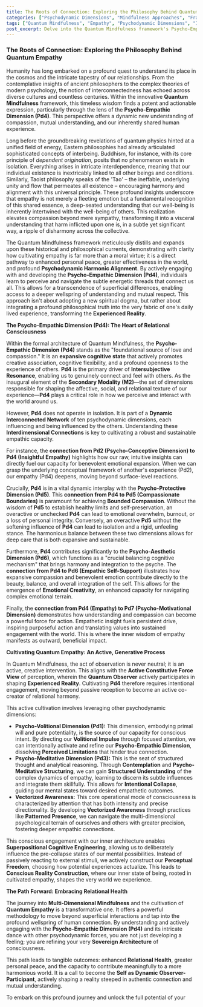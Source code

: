 ```yaml
---
title: The Roots of Connection: Exploring the Philosophy Behind Quantum Empathy
categories: ["Psychodynamic Dimensions", "Mindfulness Approaches", "Framework Principles"]
tags: ["Quantum Mindfulness", "Empathy", "Psychodynamic Dimensions", "Interconnectedness", "Conscious Awareness", "Personal Transformation", "Relational Health"]
post_excerpt: Delve into the Quantum Mindfulness framework's Psycho-Empathic Dimension (Pd4), revealing how ancient wisdom on interconnectedness finds contemporary application. This post explores the dynamic interplay of psychodynamic dimensions in cultivating profound empathy, personal peace, and a more harmonious reality through active, conscious engagement. Unlock the potential of your empathic capacity to reshape your inner and outer worlds.
---
```


### The Roots of Connection: Exploring the Philosophy Behind Quantum Empathy

Humanity has long embarked on a profound quest to understand its place in the cosmos and the intricate tapestry of our relationships. From the contemplative insights of ancient philosophers to the complex theories of modern psychology, the notion of interconnectedness has echoed across diverse cultures and countless centuries. Within the innovative **Quantum Mindfulness** framework, this timeless wisdom finds a potent and actionable expression, particularly through the lens of the **Psycho-Empathic Dimension (Pd4)**. This perspective offers a dynamic new understanding of compassion, mutual understanding, and our inherently shared human experience.

Long before the groundbreaking revelations of quantum physics hinted at a unified field of energy, Eastern philosophies had already articulated sophisticated concepts of interbeing. Buddhism, for instance, with its core principle of *dependent origination*, posits that no phenomenon exists in isolation. Everything arises in intricate interdependence, meaning that our individual existence is inextricably linked to all other beings and conditions. Similarly, Taoist philosophy speaks of the 'Tao' – the ineffable, underlying unity and flow that permeates all existence – encouraging harmony and alignment with this universal principle. These profound insights underscore that empathy is not merely a fleeting emotion but a fundamental recognition of this shared essence, a deep-seated understanding that our well-being is inherently intertwined with the well-being of others. This realization elevates compassion beyond mere sympathy, transforming it into a visceral understanding that harm inflicted upon one is, in a subtle yet significant way, a ripple of disharmony across the collective.

The Quantum Mindfulness framework meticulously distills and expands upon these historical and philosophical currents, demonstrating with clarity how cultivating empathy is far more than a moral virtue; it is a direct pathway to enhanced personal peace, greater effectiveness in the world, and profound **Psychodynamic Harmonic Alignment**. By actively engaging with and developing the **Psycho-Empathic Dimension (Pd4)**, individuals learn to perceive and navigate the subtle energetic threads that connect us all. This allows for a transcendence of superficial differences, enabling access to a deeper wellspring of understanding and mutual respect. This approach isn't about adopting a new spiritual dogma, but rather about integrating a profound philosophical truth into the very fabric of one's daily lived experience, transforming the **Experienced Reality**.

**The Psycho-Empathic Dimension (Pd4): The Heart of Relational Consciousness**

Within the formal architecture of Quantum Mindfulness, the **Psycho-Empathic Dimension (Pd4)** stands as the "foundational source of love and compassion." It is an **expansive cognitive state** that actively promotes creative association, cognitive flexibility, and a profound openness to the experience of others. **Pd4** is the primary driver of **Intersubjective Resonance**, enabling us to genuinely connect and feel with others. As the inaugural element of the **Secondary Modality (M2)**—the set of dimensions responsible for shaping the affective, social, and relational texture of our experience—**Pd4** plays a critical role in how we perceive and interact with the world around us.

However, **Pd4** does not operate in isolation. It is part of a **Dynamic Interconnected Network** of ten psychodynamic dimensions, each influencing and being influenced by the others. Understanding these **Interdimensional Connections** is key to cultivating a robust and sustainable empathic capacity.

For instance, the **connection from Pd2 (Psycho-Conceptive Dimension) to Pd4 (Insightful Empathy)** highlights how our raw, intuitive insights can directly fuel our capacity for benevolent emotional expansion. When we can grasp the underlying conceptual framework of another's experience (Pd2), our empathy (Pd4) deepens, moving beyond surface-level reactions.

Crucially, **Pd4** is in a vital dynamic interplay with the **Psycho-Protective Dimension (Pd5)**. This **connection from Pd4 to Pd5 (Compassionate Boundaries)** is paramount for achieving **Bounded Compassion**. Without the wisdom of **Pd5** to establish healthy limits and self-preservation, an overactive or unchecked **Pd4** can lead to emotional overwhelm, burnout, or a loss of personal integrity. Conversely, an overactive **Pd5** without the softening influence of **Pd4** can lead to isolation and a rigid, unfeeling stance. The harmonious balance between these two dimensions allows for deep care that is both expansive and sustainable.

Furthermore, **Pd4** contributes significantly to the **Psycho-Aesthetic Dimension (Pd6)**, which functions as a "crucial balancing cognitive mechanism" that brings harmony and integration to the psyche. The **connection from Pd4 to Pd6 (Empathic Self-Support)** illustrates how expansive compassion and benevolent emotion contribute directly to the beauty, balance, and overall integration of the self. This allows for the emergence of **Emotional Creativity**, an enhanced capacity for navigating complex emotional terrain.

Finally, the **connection from Pd4 (Empathy) to Pd7 (Psycho-Motivational Dimension)** demonstrates how understanding and compassion can become a powerful force for action. Empathetic insight fuels persistent drive, inspiring purposeful action and translating values into sustained engagement with the world. This is where the inner wisdom of empathy manifests as outward, beneficial impact.

**Cultivating Quantum Empathy: An Active, Generative Process**

In Quantum Mindfulness, the act of observation is never neutral; it is an active, creative intervention. This aligns with the **Active Constitutive Force View** of perception, wherein the **Quantum Observer** actively participates in shaping **Experienced Reality**. Cultivating **Pd4** therefore requires intentional engagement, moving beyond passive reception to become an active co-creator of relational harmony.

This active cultivation involves leveraging other psychodynamic dimensions:
*   **Psycho-Volitional Dimension (Pd1):** This dimension, embodying primal will and pure potentiality, is the source of our capacity for conscious intent. By directing our **Volitional Impulse** through focused attention, we can intentionally activate and refine our **Psycho-Empathic Dimension**, dissolving **Perceived Limitations** that hinder true connection.
*   **Psycho-Meditative Dimension (Pd3):** This is the seat of structured thought and analytical reasoning. Through **Contemplation** and **Psycho-Meditative Structuring**, we can gain **Structured Understanding** of the complex dynamics of empathy, learning to discern its subtle influences and integrate them skillfully. This allows for **Intentional Collapse**, guiding our mental states toward desired empathetic outcomes.
*   **Vectorized Awareness:** This core operational mode of consciousness is characterized by attention that has both intensity and precise directionality. By developing **Vectorized Awareness** through practices like **Patterned Presence**, we can navigate the multi-dimensional psychological terrain of ourselves and others with greater precision, fostering deeper empathic connections.

This conscious engagement with our inner architecture enables **Superpositional Cognitive Engineering**, allowing us to deliberately influence the pre-collapse states of our mental possibilities. Instead of passively reacting to external stimuli, we actively construct our **Perceptual Freedom**, choosing how potential experiences actualize. This leads to **Conscious Reality Construction**, where our inner state of being, rooted in cultivated empathy, shapes the very world we experience.

**The Path Forward: Embracing Relational Health**

The journey into **Multi-Dimensional Mindfulness** and the cultivation of **Quantum Empathy** is a transformative one. It offers a powerful methodology to move beyond superficial interactions and tap into the profound wellspring of human connection. By understanding and actively engaging with the **Psycho-Empathic Dimension (Pd4)** and its intricate dance with other psychodynamic forces, you are not just developing a feeling; you are refining your very **Sovereign Architecture** of consciousness.

This path leads to tangible outcomes: enhanced **Relational Health**, greater personal peace, and the capacity to contribute meaningfully to a more harmonious world. It is a call to become the **Self as Dynamic Observer-Participant**, actively shaping a reality steeped in authentic connection and mutual understanding.

To embark on this profound journey and unlock the full potential of your